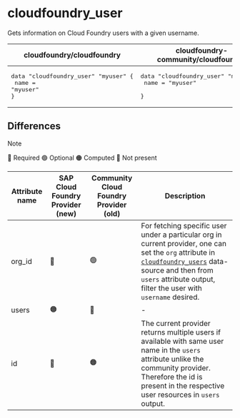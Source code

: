 # cloudfoundry_user

Gets information on Cloud Foundry users with a given username.

| cloudfoundry/cloudfoundry | cloudfoundry-community/cloudfoundry |
| -- | -- |
| <pre>data "cloudfoundry_user" "myuser" {</br>  name = "myuser"</br>}</br></pre>|<pre>data "cloudfoundry_user" "myuser" {</br>    name = "myuser"    </br>}</br></pre> |  

## Differences

> [!NOTE]  
> 🔵 Required  🟢 Optional 🟠 Computed  🔴 Not present

| Attribute name | SAP Cloud Foundry Provider (new)|  Community Cloud Foundry Provider (old) | Description |
| --- | --- | --- | --- |
| org_id | 🔴 | 🟢 | For fetching specific user under a particular org in current provider, one can set the `org` attribute in [`cloudfoundry_users`](/docs/data-sources/users.md) data-source and then from `users` attribute output, filter the user with `username` desired. |
| users | 🟠 | 🔴 | - |
| id | 🔴 | 🟠 |  The current provider returns multiple users if available with same user name in the `users` attribute unlike the community provider. Therefore the id is present in the respective user resources in `users` output. |
